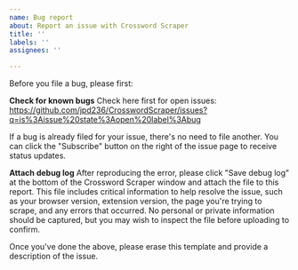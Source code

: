 ```yaml
---
name: Bug report
about: Report an issue with Crossword Scraper
title: ''
labels: ''
assignees: ''

---
```


Before you file a bug, please first:

**Check for known bugs**
Check here first for open issues: https://github.com/jpd236/CrosswordScraper/issues?q=is%3Aissue%20state%3Aopen%20label%3Abug

If a bug is already filed for your issue, there's no need to file another. You can click the "Subscribe" button on the right of the issue page to receive status updates.

**Attach debug log**
After reproducing the error, please click "Save debug log" at the bottom of the Crossword Scraper window and attach the file to this report. This file includes critical information to help resolve the issue, such as your browser version, extension version, the page you're trying to scrape, and any errors that occurred. No personal or private information should be captured, but you may wish to inspect the file before uploading to confirm.

Once you've done the above, please erase this template and provide a description of the issue.

